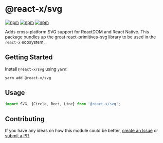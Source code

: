 # @react-x/svg

[![npm](https://img.shields.io/npm/v/@react-x/svg.svg)](https://www.npmjs.com/package/@react-x/svg)
[![npm](https://img.shields.io/npm/dt/@react-x/svg.svg)](https://www.npmjs.com/package/@react-x/svg)
[![npm](https://img.shields.io/npm/l/@react-x/svg.svg)](https://github.com/negativetwelve/react-x/blob/master/LICENSE)

Adds cross-platform SVG support for ReactDOM and React Native. This package bundles up the great [react-primitives-svg](https://github.com/chengyin/react-primitives-svg) library to be used in the `react-x` ecosystem.

## Getting Started

Install `@react-x/svg` using `yarn`:

```shell
yarn add @react-x/svg
```

## Usage

```javascript
import SVG, {Circle, Rect, Line} from '@react-x/svg';
```

## Contributing

If you have any ideas on how this module could be better, [create an Issue](https://github.com/negativetwelve/react-x/issues) or [submit a PR](https://github.com/negativetwelve/react-x/pulls).
